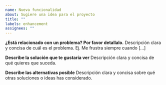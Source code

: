 ```yaml
---
name: Nueva funcionalidad
about: Sugiere una idea para el proyecto
title: ""
labels: enhancement
assignees: ""
---
```


**¿Está relacionado con un problema? Por favor detallalo.**
Descripción clara y concisa de cuál es el problema. Ej. Me frustra siempre cuando [...]

**Describe la solución que te gustaría ver**
Descripción clara y concisa de qué quieres que suceda.

**Describe las alternativas posible**
Descripción clara y concisa sobre qué otras soluciones o ideas has considerado.
